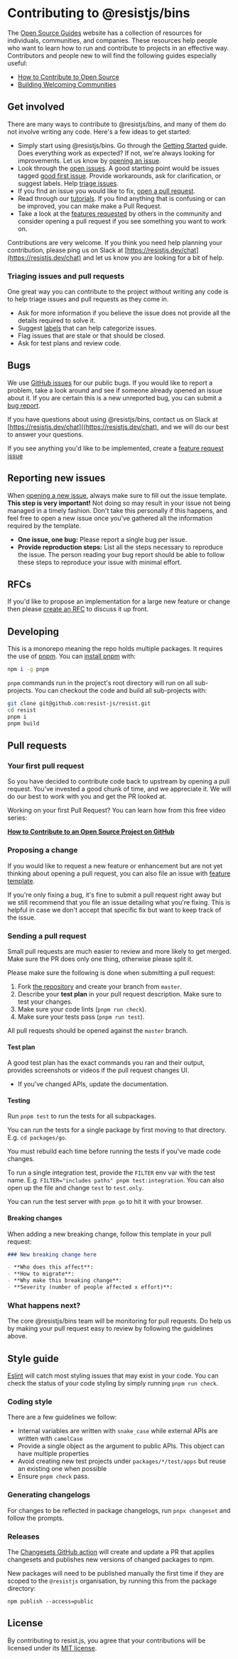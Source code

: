 # Contributing to @resistjs/bins

The [Open Source Guides](https://opensource.guide/) website has a collection of resources for individuals, communities, and companies. These resources help people who want to learn how to run and contribute to projects in an effective way. Contributors and people new to will find the following guides especially useful:

- [How to Contribute to Open Source](https://opensource.guide/how-to-contribute/)
- [Building Welcoming Communities](https://opensource.guide/building-community/)

## Get involved

There are many ways to contribute to @resistjs/bins, and many of them do not involve writing any code. Here's a few ideas to get started:

- Simply start using @resistjs/bins. Go through the [Getting Started](https://resistjs.dev/start) guide. Does everything work as expected? If not, we're always looking for improvements. Let us know by [opening an issue](#reporting-new-issues).
- Look through the [open issues](https://github.com/resist-js/resistissues). A good starting point would be issues tagged [good first issue](https://github.com/resist-js/resistissues?q=is%3Aissue+is%3Aopen+label%3A%22good+first+issue%22). Provide workarounds, ask for clarification, or suggest labels. Help [triage issues](#triaging-issues-and-pull-requests).
- If you find an issue you would like to fix, [open a pull request](#your-first-pull-request).
- Read through our [tutorials](https://resistjs.dev/start). If you find anything that is confusing or can be improved, you can make make a Pull Request.
- Take a look at the [features requested](https://github.com/resist-js/resistlabels/enhancement) by others in the community and consider opening a pull request if you see something you want to work on.

Contributions are very welcome. If you think you need help planning your contribution, please ping us on Slack at [https://resistjs.dev/chat](https://resistjs.dev/chat) and let us know you are looking for a bit of help.

### Triaging issues and pull requests

One great way you can contribute to the project without writing any code is to help triage issues and pull requests as they come in.

- Ask for more information if you believe the issue does not provide all the details required to solve it.
- Suggest [labels](https://github.com/resist-js/resistlabels) that can help categorize issues.
- Flag issues that are stale or that should be closed.
- Ask for test plans and review code.

## Bugs

We use [GitHub issues](https://github.com/resist-js/resistissues) for our public bugs. If you would like to report a problem, take a look around and see if someone already opened an issue about it. If you are certain this is a new unreported bug, you can submit a [bug report](#reporting-new-issues).

If you have questions about using @resistjs/bins, contact us on Slack at [https://resistjs.dev/chat]((https://resistjs.dev/chat), and we will do our best to answer your questions.

If you see anything you'd like to be implemented, create a [feature request issue](https://github.com/resist-js/resistissues/new?template=feature_request.md)

## Reporting new issues

When [opening a new issue](https://github.com/resist-js/resistissues/new/choose), always make sure to fill out the issue template. **This step is very important!** Not doing so may result in your issue not being managed in a timely fashion. Don't take this personally if this happens, and feel free to open a new issue once you've gathered all the information required by the template.

- **One issue, one bug:** Please report a single bug per issue.
- **Provide reproduction steps:** List all the steps necessary to reproduce the issue. The person reading your bug report should be able to follow these steps to reproduce your issue with minimal effort.

## RFCs

If you'd like to propose an implementation for a large new feature or change then please [create an RFC](https://github.com/resist-js/resistrfcs) to discuss it up front.

## Developing

This is a monorepo meaning the repo holds multiple packages. It requires the use of [pnpm](https://pnpm.js.org/en/). You can [install pnpm](https://pnpm.io/installation) with:

```bash
npm i -g pnpm
```

`pnpm` commands run in the project's root directory will run on all sub-projects. You can checkout the code and build all sub-projects with:

```bash
git clone git@github.com:resist-js/resist.git
cd resist
pnpm i
pnpm build
```

## Pull requests

### Your first pull request

So you have decided to contribute code back to upstream by opening a pull request. You've invested a good chunk of time, and we appreciate it. We will do our best to work with you and get the PR looked at.

Working on your first Pull Request? You can learn how from this free video series:

[**How to Contribute to an Open Source Project on GitHub**](https://egghead.io/courses/how-to-contribute-to-an-open-source-project-on-github)

### Proposing a change

If you would like to request a new feature or enhancement but are not yet thinking about opening a pull request, you can also file an issue with [feature template](https://github.com/resist-js/resistissues/new?template=feature_request.md).

If you're only fixing a bug, it's fine to submit a pull request right away but we still recommend that you file an issue detailing what you're fixing. This is helpful in case we don't accept that specific fix but want to keep track of the issue.

### Sending a pull request

Small pull requests are much easier to review and more likely to get merged. Make sure the PR does only one thing, otherwise please split it.

Please make sure the following is done when submitting a pull request:

1. Fork [the repository](https://github.com/resist-js/resist) and create your branch from `master`.
1. Describe your **test plan** in your pull request description. Make sure to test your changes.
1. Make sure your code lints (`pnpm run check`).
1. Make sure your tests pass (`pnpm run test`).

All pull requests should be opened against the `master` branch.

#### Test plan

A good test plan has the exact commands you ran and their output, provides screenshots or videos if the pull request changes UI.

- If you've changed APIs, update the documentation.

#### Testing

Run `pnpm test` to run the tests for all subpackages.

You can run the tests for a single package by first moving to that directory. E.g. `cd packages/go`.

You must rebuild each time before running the tests if you've made code changes.

To run a single integration test, provide the `FILTER` env var with the test name. E.g. `FILTER="includes paths" pnpm test:integration`. You can also open up the file and change `test` to `test.only`.

You can run the test server with `pnpm go` to hit it with your browser.

#### Breaking changes

When adding a new breaking change, follow this template in your pull request:

```md
### New breaking change here

- **Who does this affect**:
- **How to migrate**:
- **Why make this breaking change**:
- **Severity (number of people affected x effort)**:
```

### What happens next?

The core @resistjs/bins team will be monitoring for pull requests. Do help us by making your pull request easy to review by following the guidelines above.

## Style guide

[Eslint](https://eslint.org) will catch most styling issues that may exist in your code. You can check the status of your code styling by simply running `pnpm run check`.

### Coding style

There are a few guidelines we follow:

- Internal variables are written with `snake_case` while external APIs are written with `camelCase`
- Provide a single object as the argument to public APIs. This object can have multiple properties
- Avoid creating new test projects under `packages/*/test/apps` but reuse an existing one when possible
- Ensure `pnpm check` pass.

### Generating changelogs

For changes to be reflected in package changelogs, run `pnpx changeset` and follow the prompts.

### Releases

The [Changesets GitHub action](https://github.com/changesets/action#with-publishing) will create and update a PR that applies changesets and publishes new versions of changed packages to npm.

New packages will need to be published manually the first time if they are scoped to the `@resistjs` organisation, by running this from the package directory:

```
npm publish --access=public
```

## License

By contributing to resist.js, you agree that your contributions will be licensed under its [MIT license](https://github.com/resist-js/resistblob/master/LICENSE).
